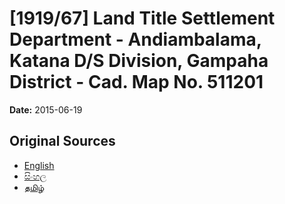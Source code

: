# [1919/67] Land Title Settlement Department - Andiambalama, Katana D/S Division, Gampaha District - Cad. Map No. 511201

**Date:** 2015-06-19

## Original Sources

- [English](https://documents.gov.lk/view/extra-gazettes/2015/6/1919-67_E.pdf)
- [සිංහල](https://documents.gov.lk/view/extra-gazettes/2015/6/1919-67_S.pdf)
- [தமிழ்](https://documents.gov.lk/view/extra-gazettes/2015/6/1919-67_T.pdf)
